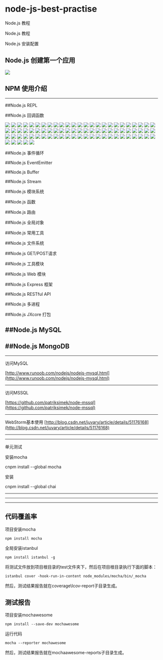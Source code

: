 # node-js-best-practise






Node.js 教程

Node.js 教程

Node.js 安装配置

## Node.js 创建第一个应用

![](https://github.com/CoderDream/node-js-best-practise/blob/master/snapshot/ch0001.png)

## NPM 使用介绍 

----------


##Node.js REPL

##Node.js 回调函数

![](https://github.com/CoderDream/node-js-best-practise/blob/master/snapshot/ch0001.png)
![](https://github.com/CoderDream/node-js-best-practise/blob/master/snapshot/ch0002.png)
![](https://github.com/CoderDream/node-js-best-practise/blob/master/snapshot/ch0003.png)
![](https://github.com/CoderDream/node-js-best-practise/blob/master/snapshot/ch0004.png)
![](https://github.com/CoderDream/node-js-best-practise/blob/master/snapshot/ch0005.png)
![](https://github.com/CoderDream/node-js-best-practise/blob/master/snapshot/ch0301.png)
![](https://github.com/CoderDream/node-js-best-practise/blob/master/snapshot/ch0302.png)
![](https://github.com/CoderDream/node-js-best-practise/blob/master/snapshot/ch0303.png)
![](https://github.com/CoderDream/node-js-best-practise/blob/master/snapshot/ch0401.png)
![](https://github.com/CoderDream/node-js-best-practise/blob/master/snapshot/ch0501.png)
![](https://github.com/CoderDream/node-js-best-practise/blob/master/snapshot/ch0502.png)
![](https://github.com/CoderDream/node-js-best-practise/blob/master/snapshot/ch0503.png)
![](https://github.com/CoderDream/node-js-best-practise/blob/master/snapshot/ch0504.png)
![](https://github.com/CoderDream/node-js-best-practise/blob/master/snapshot/ch0505.png)
![](https://github.com/CoderDream/node-js-best-practise/blob/master/snapshot/ch0506.png)
![](https://github.com/CoderDream/node-js-best-practise/blob/master/snapshot/ch0601.png)
![](https://github.com/CoderDream/node-js-best-practise/blob/master/snapshot/ch0602.png)
![](https://github.com/CoderDream/node-js-best-practise/blob/master/snapshot/ch0603.png)
![](https://github.com/CoderDream/node-js-best-practise/blob/master/snapshot/ch0604.png)
![](https://github.com/CoderDream/node-js-best-practise/blob/master/snapshot/ch0605.png)
![](https://github.com/CoderDream/node-js-best-practise/blob/master/snapshot/ch0606.png)
![](https://github.com/CoderDream/node-js-best-practise/blob/master/snapshot/ch0607.png)
![](https://github.com/CoderDream/node-js-best-practise/blob/master/snapshot/ch0608.png)
![](https://github.com/CoderDream/node-js-best-practise/blob/master/snapshot/ch0701.png)
![](https://github.com/CoderDream/node-js-best-practise/blob/master/snapshot/ch0702.png)
![](https://github.com/CoderDream/node-js-best-practise/blob/master/snapshot/ch0703.png)
![](https://github.com/CoderDream/node-js-best-practise/blob/master/snapshot/ch0704.png)
![](https://github.com/CoderDream/node-js-best-practise/blob/master/snapshot/ch0705.png)
![](https://github.com/CoderDream/node-js-best-practise/blob/master/snapshot/ch0706.png)
![](https://github.com/CoderDream/node-js-best-practise/blob/master/snapshot/ch0707.png)
![](https://github.com/CoderDream/node-js-best-practise/blob/master/snapshot/ch0801.png)
![](https://github.com/CoderDream/node-js-best-practise/blob/master/snapshot/ch0901.png)
![](https://github.com/CoderDream/node-js-best-practise/blob/master/snapshot/ch0902.png)
![](https://github.com/CoderDream/node-js-best-practise/blob/master/snapshot/ch1101.png)
![](https://github.com/CoderDream/node-js-best-practise/blob/master/snapshot/ch1102.png)
![](https://github.com/CoderDream/node-js-best-practise/blob/master/snapshot/ch1103.png)
![](https://github.com/CoderDream/node-js-best-practise/blob/master/snapshot/ch1104.png)
![](https://github.com/CoderDream/node-js-best-practise/blob/master/snapshot/ch1105.png)
![](https://github.com/CoderDream/node-js-best-practise/blob/master/snapshot/ch1106.png)
![](https://github.com/CoderDream/node-js-best-practise/blob/master/snapshot/ch1107.png)
![](https://github.com/CoderDream/node-js-best-practise/blob/master/snapshot/ch1108.png)
![](https://github.com/CoderDream/node-js-best-practise/blob/master/snapshot/ch1109.png)
![](https://github.com/CoderDream/node-js-best-practise/blob/master/snapshot/ch1201.png)
![](https://github.com/CoderDream/node-js-best-practise/blob/master/snapshot/ch1202.png)
![](https://github.com/CoderDream/node-js-best-practise/blob/master/snapshot/ch1203.png)
![](https://github.com/CoderDream/node-js-best-practise/blob/master/snapshot/ch1204.png)
![](https://github.com/CoderDream/node-js-best-practise/blob/master/snapshot/ch1205.png)
![](https://github.com/CoderDream/node-js-best-practise/blob/master/snapshot/ch1206.png)
![](https://github.com/CoderDream/node-js-best-practise/blob/master/snapshot/ch1401.png)
![](https://github.com/CoderDream/node-js-best-practise/blob/master/snapshot/ch1402.png)
![](https://github.com/CoderDream/node-js-best-practise/blob/master/snapshot/ch1403.png)
![](https://github.com/CoderDream/node-js-best-practise/blob/master/snapshot/ch1404.png)
![](https://github.com/CoderDream/node-js-best-practise/blob/master/snapshot/ch1405.png)
![](https://github.com/CoderDream/node-js-best-practise/blob/master/snapshot/ch1501.png)
![](https://github.com/CoderDream/node-js-best-practise/blob/master/snapshot/ch1502.png)
![](https://github.com/CoderDream/node-js-best-practise/blob/master/snapshot/ch1503.png)
![](https://github.com/CoderDream/node-js-best-practise/blob/master/snapshot/ch1601.png)
![](https://github.com/CoderDream/node-js-best-practise/blob/master/snapshot/ch1602.png)
![](https://github.com/CoderDream/node-js-best-practise/blob/master/snapshot/ch1603.png)
![](https://github.com/CoderDream/node-js-best-practise/blob/master/snapshot/ch1604.png)
![](https://github.com/CoderDream/node-js-best-practise/blob/master/snapshot/ch1605.png)
![](https://github.com/CoderDream/node-js-best-practise/blob/master/snapshot/ch1606.png)
![](https://github.com/CoderDream/node-js-best-practise/blob/master/snapshot/ch1607.png)
![](https://github.com/CoderDream/node-js-best-practise/blob/master/snapshot/ch1608.png)
![](https://github.com/CoderDream/node-js-best-practise/blob/master/snapshot/ch1701.png)
![](https://github.com/CoderDream/node-js-best-practise/blob/master/snapshot/ch1702.png)
![](https://github.com/CoderDream/node-js-best-practise/blob/master/snapshot/ch1703.png)
![](https://github.com/CoderDream/node-js-best-practise/blob/master/snapshot/ch1704.png)
![](https://github.com/CoderDream/node-js-best-practise/blob/master/snapshot/ch1705.png)
![](https://github.com/CoderDream/node-js-best-practise/blob/master/snapshot/ch1706.png)
![](https://github.com/CoderDream/node-js-best-practise/blob/master/snapshot/ch1707.png)
![](https://github.com/CoderDream/node-js-best-practise/blob/master/snapshot/ch1801.png)
![](https://github.com/CoderDream/node-js-best-practise/blob/master/snapshot/ch1802.png)
![](https://github.com/CoderDream/node-js-best-practise/blob/master/snapshot/ch1803.png)
![](https://github.com/CoderDream/node-js-best-practise/blob/master/snapshot/ch2001.png)
![](https://github.com/CoderDream/node-js-best-practise/blob/master/snapshot/ch2002.png)
![](https://github.com/CoderDream/node-js-best-practise/blob/master/snapshot/ch2003.png)
![](https://github.com/CoderDream/node-js-best-practise/blob/master/snapshot/ch2004.png)
![](https://github.com/CoderDream/node-js-best-practise/blob/master/snapshot/ch2005.png)
![](https://github.com/CoderDream/node-js-best-practise/blob/master/snapshot/ch2006.png)


##Node.js 事件循环

##Node.js EventEmitter

##Node.js Buffer

##Node.js Stream

##Node.js 模块系统

##Node.js 函数

##Node.js 路由

##Node.js 全局对象

##Node.js 常用工具

##Node.js 文件系统

##Node.js GET/POST请求

##Node.js 工具模块

##Node.js Web 模块


##Node.js Express 框架

##Node.js RESTful API

##Node.js 多进程

##Node.js JXcore 打包

##Node.js MySQL
----------

##Node.js MongoDB
----------



----------

访问MySQL

[http://www.runoob.com/nodejs/nodejs-mysql.html](http://www.runoob.com/nodejs/nodejs-mysql.html)





----------

访问MSSQL

[https://github.com/patriksimek/node-mssql](https://github.com/patriksimek/node-mssql)




----------


WebStorm基本使用
[http://blog.csdn.net/juvary/article/details/51176168](http://blog.csdn.net/juvary/article/details/51176168)



----------




----------
单元测试

安装mocha

cnpm install --global mocha

安装

cnpm install --global chai




----------




----------



----------


## 代码覆盖率

项目安装mocha


    npm install mocha
    


全局安装istanbul

    npm install istanbul -g

将测试文件放到项目根目录的test文件夹下，然后在项目根目录执行下面的脚本：

    istanbul cover -hook-run-in-content node_modules/mocha/bin/_mocha


然后，测试结果报告就在coverage\lcov-report子目录生成。

## 测试报告
项目安装mochawesome

    npm install --save-dev mochawesome

运行代码

    mocha --reporter mochawesome

然后，测试结果报告就在mochaawesome-reports子目录生成。